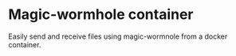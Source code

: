 # Magic-wormhole container

Easily send and receive files using magic-wormnole from a docker container.
